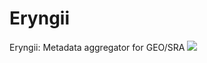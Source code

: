 Eryngii
=========

Eryngii: Metadata aggregator for GEO/SRA
![](http://p7.storage.canalblog.com/75/92/290470/30842278_p.jpg)
